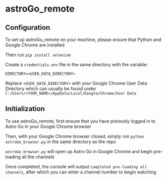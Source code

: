 # astroGo_remote

## Configuration

To set up astroGo_remote on your machine, please ensure that Python and Google Chrome are installed
<br>

Then run `pip install selenium`

Create a `credentials.env` file in the same directory with the variable:
```
DIRECTORY=<USER_DATA_DIRECTORY>
```
Replace `<USER_DATA_DIRECTORY>` with your Google Chrome User Data Directory which can usually be found under `C:/Users/<YOUR_NAME>/AppData/Local/Google/Chrome/User Data`

## Initialization

To use astroGo_remote, first ensure that you have preiously logged in to Astro Go in your Google Chrome browser

Then, with your Google Chrome browser closed, simply run `python astroGo_browser.py` in the same directory as the repo

`astroGo_browser.py` will open up Astro Go in Google Chrome and begin pre-loading all the channels

Once completed, the console will output `completed pre-loading all channels`, after which you can enter a channel number to begin watching
